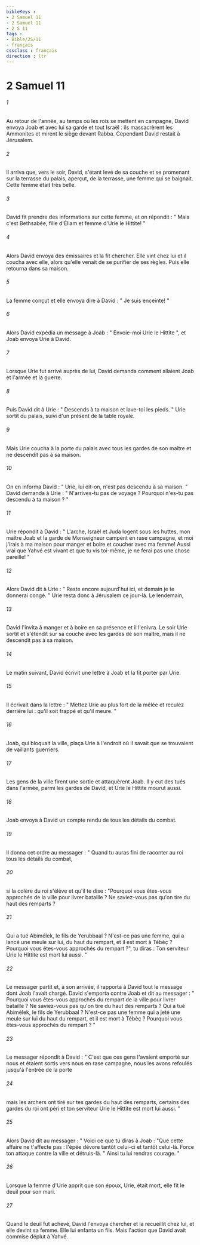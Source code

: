 ```yaml
---
bibleKeys : 
- 2 Samuel 11
- 2 Samuel 11
- 2 S 11
tags : 
- Bible/2S/11
- français
cssclass : français
direction : ltr
---
```


# 2 Samuel 11

###### 1
Au retour de l'année, au temps où les rois se mettent en campagne, David envoya Joab et avec lui sa garde et tout Israël : ils massacrèrent les Ammonites et mirent le siège devant Rabba. Cependant David restait à Jérusalem. 
###### 2
Il arriva que, vers le soir, David, s'étant levé de sa couche et se promenant sur la terrasse du palais, aperçut, de la terrasse, une femme qui se baignait. Cette femme était très belle. 
###### 3
David fit prendre des informations sur cette femme, et on répondit : " Mais c'est Bethsabée, fille d'Éliam et femme d'Urie le Hittite! " 
###### 4
Alors David envoya des émissaires et la fit chercher. Elle vint chez lui et il coucha avec elle, alors qu'elle venait de se purifier de ses règles. Puis elle retourna dans sa maison. 
###### 5
La femme conçut et elle envoya dire à David : " Je suis enceinte! " 
###### 6
Alors David expédia un message à Joab : " Envoie-moi Urie le Hittite ", et Joab envoya Urie à David. 
###### 7
Lorsque Urie fut arrivé auprès de lui, David demanda comment allaient Joab et l'armée et la guerre. 
###### 8
Puis David dit à Urie : " Descends à ta maison et lave-toi les pieds. " Urie sortit du palais, suivi d'un présent de la table royale. 
###### 9
Mais Urie coucha à la porte du palais avec tous les gardes de son maître et ne descendit pas à sa maison. 
###### 10
On en informa David : " Urie, lui dit-on, n'est pas descendu à sa maison. " David demanda à Urie : " N'arrives-tu pas de voyage ? Pourquoi n'es-tu pas descendu à ta maison ? " 
###### 11
Urie répondit à David : " L'arche, Israël et Juda logent sous les huttes, mon maître Joab et la garde de Monseigneur campent en rase campagne, et moi j'irais à ma maison pour manger et boire et coucher avec ma femme! Aussi vrai que Yahvé est vivant et que tu vis toi-même, je ne ferai pas une chose pareille! " 
###### 12
Alors David dit à Urie : " Reste encore aujourd'hui ici, et demain je te donnerai congé. " Urie resta donc à Jérusalem ce jour-là. Le lendemain, 
###### 13
David l'invita à manger et à boire en sa présence et il l'enivra. Le soir Urie sortit et s'étendit sur sa couche avec les gardes de son maître, mais il ne descendit pas à sa maison. 
###### 14
Le matin suivant, David écrivit une lettre à Joab et la fit porter par Urie. 
###### 15
Il écrivait dans la lettre : " Mettez Urie au plus fort de la mêlée et reculez derrière lui : qu'il soit frappé et qu'il meure. " 
###### 16
Joab, qui bloquait la ville, plaça Urie à l'endroit où il savait que se trouvaient de vaillants guerriers. 
###### 17
Les gens de la ville firent une sortie et attaquèrent Joab. Il y eut des tués dans l'armée, parmi les gardes de David, et Urie le Hittite mourut aussi. 
###### 18
Joab envoya à David un compte rendu de tous les détails du combat. 
###### 19
Il donna cet ordre au messager : " Quand tu auras fini de raconter au roi tous les détails du combat, 
###### 20
si la colère du roi s'élève et qu'il te dise : "Pourquoi vous êtes-vous approchés de la ville pour livrer bataille ? Ne saviez-vous pas qu'on tire du haut des remparts ? 
###### 21
Qui a tué Abimélek, le fils de Yerubbaal ? N'est-ce pas une femme, qui a lancé une meule sur lui, du haut du rempart, et il est mort à Tébèç ? Pourquoi vous êtes-vous approchés du rempart ?", tu diras : Ton serviteur Urie le Hittite est mort lui aussi. " 
###### 22
Le messager partit et, à son arrivée, il rapporta à David tout le message dont Joab l'avait chargé. David s'emporta contre Joab et dit au messager : " Pourquoi vous êtes-vous approchés du rempart de la ville pour livrer bataille ? Ne saviez-vous pas qu'on tire du haut des remparts ? Qui a tué Abimélek, le fils de Yerubbaal ? N'est-ce pas une femme qui a jeté une meule sur lui du haut du rempart, et il est mort à Tébèç ? Pourquoi vous êtes-vous approchés du rempart ? " 
###### 23
Le messager répondit à David : " C'est que ces gens l'avaient emporté sur nous et étaient sortis vers nous en rase campagne, nous les avons refoulés jusqu'à l'entrée de la porte 
###### 24
mais les archers ont tiré sur tes gardes du haut des remparts, certains des gardes du roi ont péri et ton serviteur Urie le Hittite est mort lui aussi. " 
###### 25
Alors David dit au messager : " Voici ce que tu diras à Joab : "Que cette affaire ne t'affecte pas : l'épée dévore tantôt celui-ci et tantôt celui-là. Force ton attaque contre la ville et détruis-là. " Ainsi tu lui rendras courage. " 
###### 26
Lorsque la femme d'Urie apprit que son époux, Urie, était mort, elle fit le deuil pour son mari. 
###### 27
Quand le deuil fut achevé, David l'envoya chercher et la recueillit chez lui, et elle devint sa femme. Elle lui enfanta un fils. Mais l'action que David avait commise déplut à Yahvé. 
